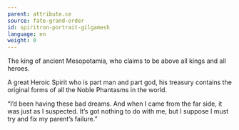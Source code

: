 ```yaml
---
parent: attribute.ce
source: fate-grand-order
id: spiritron-portrait-gilgamesh
language: en
weight: 0
---
```


The king of ancient Mesopotamia, who claims to be above all kings and all heroes.

A great Heroic Spirit who is part man and part god, his treasury contains the original forms of all the Noble Phantasms in the world.

“I’d been having these bad dreams. And when I came from the far side, it was just as I suspected. It’s got nothing to do with me, but I suppose I must try and fix my parent’s failure.”
